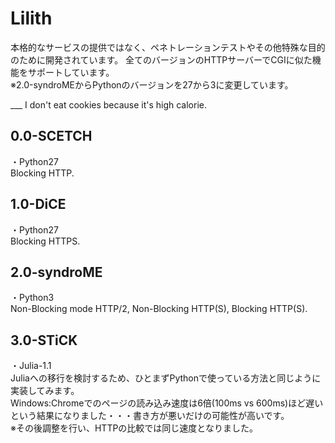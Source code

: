 # Lilith
本格的なサービスの提供ではなく、ペネトレーションテストやその他特殊な目的のために開発されています。
全てのバージョンのHTTPサーバーでCGIに似た機能をサポートしています。  
※2.0-syndroMEからPythonのバージョンを27から3に変更しています。
    
___ I don't eat cookies because it's high calorie.

## 0.0-SCETCH
・Python27  
Blocking HTTP.

## 1.0-DiCE
・Python27  
Blocking HTTPS.

## 2.0-syndroME
・Python3  
Non-Blocking mode HTTP/2, Non-Blocking HTTP(S), Blocking HTTP(S).

## 3.0-STiCK
・Julia-1.1  
Juliaへの移行を検討するため、ひとまずPythonで使っている方法と同じように実装してみます。  
Windows:Chromeでのページの読み込み速度は6倍(100ms vs 600ms)ほど遅いという結果になりました・・・書き方が悪いだけの可能性が高いです。  
※その後調整を行い、HTTPの比較では同じ速度となりました。